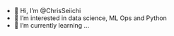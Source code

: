 - 👋 Hi, I’m @ChrisSeiichi
- 👀 I’m interested in data science, ML Ops and Python
- 🌱 I’m currently learning ...

<!---
ChrisSeiichi/ChrisSeiichi is a ✨ special ✨ repository because its `README.md` (this file) appears on your GitHub profile.
You can click the Preview link to take a look at your changes.
--->
